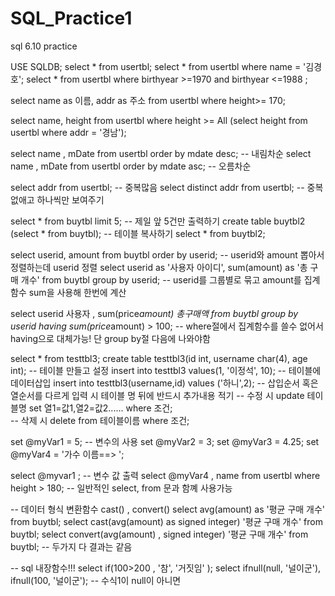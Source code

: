 # SQL_Practice1

sql 6.10 practice 



USE SQLDB; 
select * from usertbl; 
select * from usertbl where name = '김경호'; 
select * from usertbl where birthyear >=1970 and birthyear <=1988 ;

select name as 이름, addr as 주소 from usertbl where height>= 170;

select name, height from usertbl where height >=  All (select height from usertbl where addr = '경남'); 

select name , mDate from usertbl order by mdate desc;  -- 내림차순
select name , mDate from usertbl order by mdate asc;   -- 오름차순

select addr from usertbl; -- 중복많음
select distinct addr from usertbl;  -- 중복없애고 하나씩만 보여주기

select * from buytbl limit 5;  -- 제일 앞 5건만 출력하기
create table buytbl2 (select * from buytbl); -- 테이블 복사하기
select * from buytbl2; 

select userid, amount from buytbl order by userid; -- userid와 amount 뽑아서 정렬하는데 userid 정렬
select userid as '사용자 아이디', sum(amount) as '총 구매 개수'  from buytbl group by userid; -- userid를 그룹별로 묶고 amount를 집계함수 sum을 사용해 한번에 계산

select userid 사용자 , sum(price*amount) 총구매액 from buytbl 
	group by userid
    having sum(price*amount) > 100;   -- where절에서 집계함수를 쓸수 없어서 having으로 대체가능! 단 group by절 다음에 나와야함
    
select * from testtbl3;
create table testtbl3(id int, username char(4), age int); -- 테이블 만들고 설정
insert into testtbl3 values(1, '이정석', 10); -- 테이블에 데이터삽입
insert into testtbl3(username,id) values ('하니',2); -- 삽입순서 혹은 열순서를 다르게 입력 시 테이블 명 뒤에 반드시 추가내용 적기
-- 수정 시 update 테이블명 set 열1=값1,열2=값2...... where 조건;  
-- 삭제 시 delete from 테이블이름 where 조건; 

set @myVar1 = 5; -- 변수의 사용
set @myVar2 = 3;
set @myVar3 = 4.25;
set @myVar4 = '가수 이름==> ';

select @myvar1 ;  -- 변수 값 출력
select @myVar4 , name from usertbl where height > 180;  -- 일반적인 select, from 문과 함꼐 사용가능

-- 데이터 형식 변환함수 cast() , convert() 
select avg(amount) as '평균 구매 개수' from buytbl; 
select cast(avg(amount) as signed integer) '평균 구매 개수' from buytbl; 
select convert(avg(amount) , signed integer) '평균 구매 개수' from buytbl; -- 두가지 다 결과는 같음

-- sql 내장함수!!!
select if(100>200 , '참', '거짓임' );
select ifnull(null, '널이군'), ifnull(100, '널이군'); -- 수식1이 null이 아니면 
